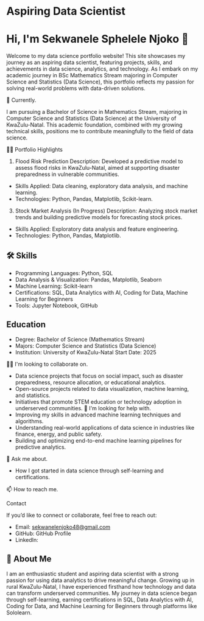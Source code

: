 # Aspiring Data Scientist

# Hi, I'm Sekwanele Sphelele Njoko 👋

Welcome to my data science portfolio website! This site showcases my journey as an aspiring data scientist, featuring projects, skills, and achievements in data science, analytics, and technology. As I embark on my academic journey in BSc Mathematics Stream majoring in Computer Science and Statistics (Data Science), this portfolio reflects my passion for solving real-world problems with data-driven solutions.

🧠 Currently.

I am pursuing a Bachelor of Science in Mathematics Stream, majoring in Computer Science and Statistics (Data Science) at the University of KwaZulu-Natal. This academic foundation, combined with my growing technical skills, positions me to contribute meaningfully to the field of data science.

👩‍💻 Portfolio Highlights

1. Flood Risk Prediction
Description: Developed a predictive model to assess flood risks in KwaZulu-Natal, aimed at supporting disaster preparedness in vulnerable communities.
 - Skills Applied: Data cleaning, exploratory data analysis, and machine learning.
 - Technologies: Python, Pandas, Matplotlib, Scikit-learn. 
3. Stock Market Analysis (In Progress) Description: Analyzing stock market trends and building predictive models for forecasting stock prices.
 - Skills Applied: Exploratory data analysis and feature engineering.
 - Technologies: Python, Pandas, Matplotlib. 


## 🛠 Skills
- Programming Languages: Python, SQL
- Data Analysis & Visualization: Pandas, Matplotlib, Seaborn
- Machine Learning: Scikit-learn
- Certifications: SQL, Data Analytics with AI, Coding for Data, Machine Learning for Beginners
- Tools: Jupyter Notebook, GitHub

## Education
- Degree: Bachelor of Science (Mathematics Stream)
- Majors: Computer Science and Statistics (Data Science)
- Institution: University of KwaZulu-Natal
Start Date: 2025

👯‍♀️ I'm looking to collaborate on.
- Data science projects that focus on social impact, such as disaster preparedness, resource allocation, or educational analytics.
- Open-source projects related to data visualization, machine learning, and statistics.
- Initiatives that promote STEM education or technology adoption in underserved communities.
🤔 I'm looking for help with.
- Improving my skills in advanced machine learning techniques and algorithms.
- Understanding real-world applications of data science in industries like finance, energy, and public safety.
- Building and optimizing end-to-end machine learning pipelines for predictive analytics.

💬 Ask me about.

- How I got started in data science through self-learning and certifications.

📫 How to reach me.

Contact 

If you’d like to connect or collaborate, feel free to reach out:

- Email: sekwanelenjoko48@gmail.com 
- GitHub: GitHub Profile 
- LinkedIn: 

## 🚀 About Me
I am an enthusiastic student and aspiring data scientist with a strong passion for using data analytics to drive meaningful change. Growing up in rural KwaZulu-Natal, I have experienced firsthand how technology and data can transform underserved communities. My journey in data science began through self-learning, earning certifications in SQL, Data Analytics with AI, Coding for Data, and Machine Learning for Beginners through platforms like Sololearn.

